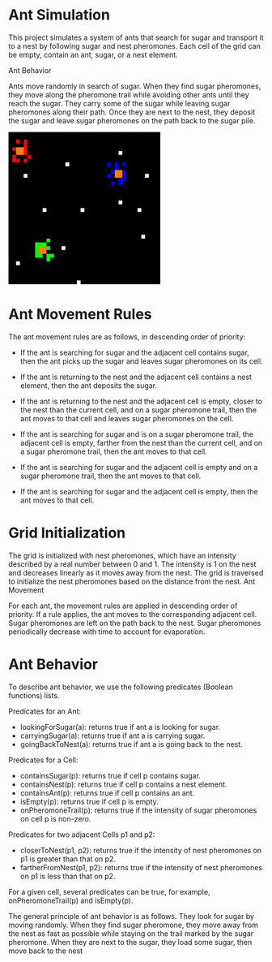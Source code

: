 # Ant Simulation

This project simulates a system of ants that search for sugar and transport it to a nest by following sugar and nest pheromones. Each cell of the grid can be empty, contain an ant, sugar, or a nest element.

Ant Behavior

Ants move randomly in search of sugar. When they find sugar pheromones, they move along the pheromone trail while avoiding other ants until they reach the sugar. They carry some of the sugar while leaving sugar pheromones along their path. Once they are next to the nest, they deposit the sugar and leave sugar pheromones on the path back to the sugar pile.

![GIF of program](anim.gif)

# Ant Movement Rules

The ant movement rules are as follows, in descending order of priority:

- If the ant is searching for sugar and the adjacent cell contains sugar, then the ant picks up the sugar and leaves sugar pheromones on its cell.

- If the ant is returning to the nest and the adjacent cell contains a nest element, then the ant deposits the sugar.

- If the ant is returning to the nest and the adjacent cell is empty, closer to the nest than the current cell, and on a sugar pheromone trail, then the ant moves to that cell and leaves sugar pheromones on the cell.

- If the ant is searching for sugar and is on a sugar pheromone trail, the adjacent cell is empty, farther from the nest than the current cell, and on a sugar pheromone trail, then the ant moves to that cell.

- If the ant is searching for sugar and the adjacent cell is empty and on a sugar pheromone trail, then the ant moves to that cell.

- If the ant is searching for sugar and the adjacent cell is empty, then the ant moves to that cell.

# Grid Initialization

The grid is initialized with nest pheromones, which have an intensity described by a real number between 0 and 1. The intensity is 1 on the nest and decreases linearly as it moves away from the nest. The grid is traversed to initialize the nest pheromones based on the distance from the nest.
Ant Movement

For each ant, the movement rules are applied in descending order of priority. If a rule applies, the ant moves to the corresponding adjacent cell. Sugar pheromones are left on the path back to the nest. Sugar pheromones periodically decrease with time to account for evaporation.

# Ant Behavior

To describe ant behavior, we use the following predicates (Boolean functions) lists.

Predicates for an Ant:

- lookingForSugar(a): returns true if ant a is looking for sugar.
- carryingSugar(a): returns true if ant a is carrying sugar.
- goingBackToNest(a): returns true if ant a is going back to the nest.

Predicates for a Cell:

- containsSugar(p): returns true if cell p contains sugar.
- containsNest(p): returns true if cell p contains a nest element.
- containsAnt(p): returns true if cell p contains an ant.
- isEmpty(p): returns true if cell p is empty.
- onPheromoneTrail(p): returns true if the intensity of sugar pheromones on cell p is non-zero.

Predicates for two adjacent Cells p1 and p2:

- closerToNest(p1, p2): returns true if the intensity of nest pheromones on p1 is greater than that on p2.
- fartherFromNest(p1, p2): returns true if the intensity of nest pheromones on p1 is less than that on p2.

For a given cell, several predicates can be true, for example, onPheromoneTrail(p) and isEmpty(p).

The general principle of ant behavior is as follows. They look for sugar by moving randomly. When they find sugar pheromone, they move away from the nest as fast as possible while staying on the trail marked by the sugar pheromone. When they are next to the sugar, they load some sugar, then move back to the nest
